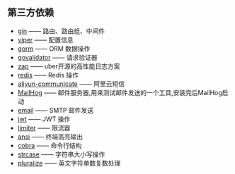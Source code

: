## 第三方依赖

- [gin](https://github.com/gin-gonic/gin) —— 路由、路由组、中间件
- [viper](https://github.com/spf13/viper) —— 配置信息
- [gorm](https://github.com/go-gorm/gorm) —— ORM 数据操作
- [govalidator](https://github.com/thedevsaddam/govalidator) —— 请求验证器
- [zap](https://github.com/gin-contrib/zap) —— uber开源的高性能日志方案
- [redis](https://github.com/go-redis/redis/v8) —— Redis 操作
- [aliyun-communicate](https://github.com/KenmyZhang/aliyun-communicate) —— 阿里云短信
- [MailHog](https://github.com/mailhog/MailHog) —— 邮件服务器,用来测试邮件发送的一个工具,安装完后MailHog启动
- [email](https://github.com/jordan-wright/email) —— SMTP 邮件发送
- [jwt](https://github.com/golang-jwt/jwt) —— JWT 操作
- [limiter](https://github.com/ulule/limiter/v3) —— 限流器
- [ansi](https://github.com/mgutz/ansi) —— 终端高亮输出
- [cobra](https://github.com/spf13/cobra) —— 命令行结构
- [strcase](https://github.com/iancoleman/strcase) —— 字符串大小写操作
- [pluralize](https://github.com/gertd/go-pluralize) —— 英文字符单数复数处理